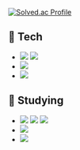 [![Solved.ac Profile](http://mazassumnida.wtf/api/v2/generate_badge?boj=k906506)](https://solved.ac/k906506/)

## 🔭 Tech
- <img src="https://img.shields.io/badge/C-A8B9CC?style=flat-square&logo=C&logoColor=white"> <img src="https://img.shields.io/badge/C++-00599C?style=flat-square&logo=C%2B%2B&logoColor=white">
- <img src="https://img.shields.io/badge/Python-3766AB?style=flat-square&logo=Python&logoColor=white">
- <img src="https://img.shields.io/badge/Java-007396?style=flat-square&logo=Java&logoColor=white">

## 🌱 Studying
- <img src="https://img.shields.io/badge/HTML-E34F26?style=flat-square&logo=HTML5&logoColor=white"> <img src="https://img.shields.io/badge/CSS-1572B6?style=flat-square&logo=CSS3&logoColor=white"> <img src="https://img.shields.io/badge/JavaScript-F7DF1E?style=flat-square&logo=JavaScript&logoColor=white">
- <img src="https://img.shields.io/badge/SQLite-003B57?style=flat-square&logo=SQLite&logoColor=white">
- <img src="https://img.shields.io/badge/Blockchain-121D33?style=flat-square&logo=Blockchain.com&logoColor=white">
